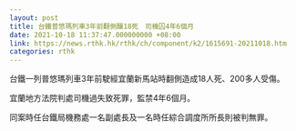 ```yaml
---
layout: post
title: 台鐵普悠瑪列車3年前翻側釀18死　司機囚4年6個月
date: 2021-10-18 11:37:47.000000000 +08:00
link: https://news.rthk.hk/rthk/ch/component/k2/1615691-20211018.htm
categories: rthk
---
```


台鐵一列普悠瑪列車3年前駛經宜蘭新馬站時翻側造成18人死、200多人受傷。

宜蘭地方法院判處司機過失致死罪，監禁4年6個月。

同案時任台鐵局機務處一名副處長及一名時任綜合調度所所長則被判無罪。
